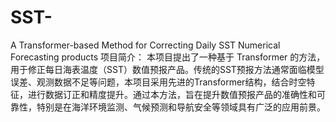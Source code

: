# SST-
A Transformer-based Method for Correcting Daily SST Numerical Forecasting products
项目简介：
本项目提出了一种基于 Transformer 的方法，用于修正每日海表温度（SST）数值预报产品。传统的SST预报方法通常面临模型误差、观测数据不足等问题，本项目采用先进的Transformer结构，结合时空特征，进行数据订正和精度提升。通过本方法，旨在提升数值预报产品的准确性和可靠性，特别是在海洋环境监测、气候预测和导航安全等领域具有广泛的应用前景。
